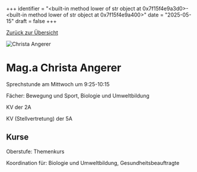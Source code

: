 
+++
identifier = "<built-in method lower of str object at 0x7f15f4e9a3d0>-<built-in method lower of str object at 0x7f15f4e9a400>"
date = "2025-05-15"
draft = false
+++

 [Zurück zur Übersicht](/schule/personen/)

<div class="row">
<div class="column">
<img src="/images/personal/Angerer.jpg" alt="Christa Angerer"> 
</div>
<div class="column">

# Mag.a Christa Angerer 

Sprechstunde am Mittwoch um 9:25-10:15

Fächer: Bewegung und Sport,  Biologie und Umweltbildung

KV der 2A

KV (Stellvertretung) der 5A

## Kurse



Oberstufe: Themenkurs

Koordination für: Biologie und Umweltbildung, Gesundheitsbeauftragte

</div>
</div> 

